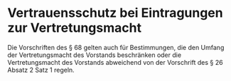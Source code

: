 # Vertrauensschutz bei Eintragungen zur Vertretungsmacht

Die Vorschriften des § 68 gelten auch für Bestimmungen, die den Umfang der Vertretungsmacht des Vorstands beschränken oder die Vertretungsmacht des Vorstands abweichend von der Vorschrift des § 26 Absatz 2 Satz 1 regeln. 

